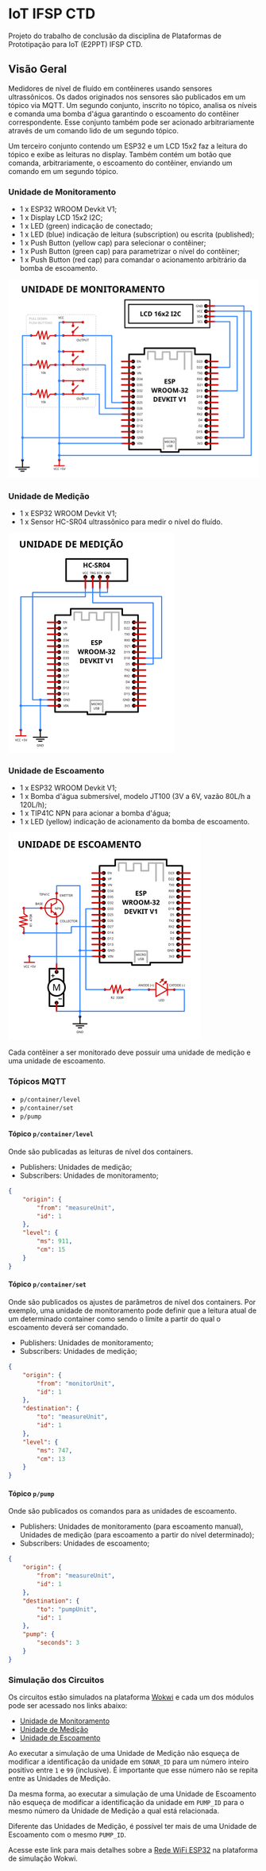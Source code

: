 # IoT IFSP CTD

Projeto do trabalho de conclusão da disciplina de Plataformas de Prototipação
para IoT (E2PPT) IFSP CTD.

## Visão Geral

Medidores de nível de fluído em contêineres usando sensores ultrassônicos.
Os dados originados nos sensores são publicados em um tópico via MQTT.
Um segundo conjunto, inscrito no tópico, analisa os níveis e comanda uma
bomba d'água garantindo o escoamento do contêiner correspondente. 
Esse conjunto também pode ser acionado arbitrariamente através de um comando
lido de um segundo tópico.

Um terceiro conjunto contendo um ESP32 e um LCD 15x2 faz a leitura do 
tópico e exibe as leituras no display. Também contém um botão que comanda, 
arbitrariamente, o escoamento do contêiner, enviando um comando em um
segundo tópico.

### Unidade de Monitoramento

* 1 x ESP32 WROOM Devkit V1;
* 1 x Display LCD 15x2 I2C;
* 1 x LED (green) indicação de conectado;
* 1 x LED (blue) indicação de leitura (subscription) ou escrita (published);
* 1 x Push Button (yellow cap) para selecionar o contêiner;
* 1 x Push Button (green cap) para parametrizar o nível do contêiner;
* 1 x Push Button (red cap) para comandar o acionamento arbitrário da bomba de escoamento.

![Diagrama da Unidade de Monitoramento](/Diagramas/diagrama-unidade-monitoramento.png)

### Unidade de Medição

* 1 x ESP32 WROOM Devkit V1;
* 1 x Sensor HC-SR04 ultrassônico para medir o nível do fluído.

![Diagrama da Unidade de Medição](/Diagramas/diagrama-unidade-medicao.png)

### Unidade de Escoamento

* 1 x ESP32 WROOM Devkit V1;
* 1 x Bomba d'água submersível, modelo JT100 (3V a 6V, vazão 80L/h a 120L/h);
* 1 x TIP41C NPN para acionar a bomba d'água;
* 1 x LED (yellow) indicação de acionamento da bomba de escoamento.

![Diagrama da Unidade de Escoamento](/Diagramas/diagrama-unidade-escoamento.png)

Cada contêiner a ser monitorado deve possuir uma unidade de medição e uma
unidade de escoamento.

### Tópicos MQTT

* `p/container/level`
* `p/container/set`
* `p/pump`

#### Tópico `p/container/level`

Onde são publicadas as leituras de nível dos containers.

* Publishers: Unidades de medição;
* Subscribers: Unidades de monitoramento;

```json
{
    "origin": {
        "from": "measureUnit",
        "id": 1
    },
    "level": {
        "ms": 911,
        "cm": 15
    }
}
```

#### Tópico `p/container/set`

Onde são publicados os ajustes de parâmetros de nível dos containers. Por exemplo, uma unidade de monitoramento pode definir que a leitura atual de um determinado container como sendo o limite a partir do qual o escoamento deverá ser comandado.

* Publishers: Unidades de monitoramento;
* Subscribers: Unidades de medição;

```json
{
    "origin": {
        "from": "monitorUnit",
        "id": 1
    },
    "destination": {
        "to": "measureUnit",
        "id": 1
    },
    "level": {
        "ms": 747,
        "cm": 13
    }
}
```

#### Tópico `p/pump`

Onde são publicados os comandos para as unidades de escoamento.

* Publishers: Unidades de monitoramento (para escoamento manual), Unidades de medição (para escoamento a partir do nível determinado);
* Subscribers: Unidades de escoamento;

```json
{
    "origin": {
        "from": "measureUnit",
        "id": 1
    },
    "destination": {
        "to": "pumpUnit",
        "id": 1
    },
    "pump": {
        "seconds": 3
    }
}
```

### Simulação dos Circuitos

Os circuitos estão simulados na plataforma [Wokwi](https://wokwi.com) e 
cada um dos módulos pode ser acessado nos links abaixo:

* [Unidade de Monitoramento](https://wokwi.com/projects/366735052056497153)
* [Unidade de Medição](https://wokwi.com/projects/364468040443813889)
* [Unidade de Escoamento](https://wokwi.com/projects/364470406200202241)

Ao executar a simulação de uma Unidade de Medição não esqueça de modificar a
identificação da unidade em `SONAR_ID` para um número inteiro positivo entre
`1` e `99` (inclusive). É importante que esse número não se repita entre as
Unidades de Medição.

Da mesma forma, ao executar a simulação de uma Unidade de Escoamento não
esqueça de modificar a identificação da unidade em `PUMP_ID` para o mesmo
número da Unidade de Medição a qual está relacionada. 

Diferente das Unidades de Medição, é possível ter mais de uma Unidade de 
Escoamento com o mesmo `PUMP_ID`.

Acesse este link para mais detalhes sobre a 
[Rede WiFi ESP32](https://docs.wokwi.com/pt-BR/guides/esp32-wifi) na 
plataforma de simulação Wokwi.


